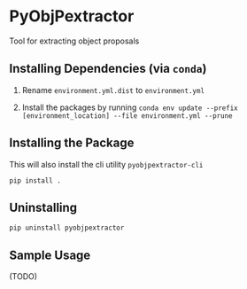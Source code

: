 # PyObjPextractor

Tool for extracting object proposals

## Installing Dependencies (via `conda`)

1. Rename `environment.yml.dist` to `environment.yml`

2. Install the packages by running `conda env update --prefix [environment_location] --file environment.yml --prune`

## Installing the Package

This will also install the cli utility `pyobjpextractor-cli`

```
pip install .
```

## Uninstalling

```
pip uninstall pyobjpextractor
```

## Sample Usage

(TODO)
